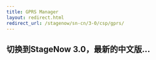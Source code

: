 ```yaml
---
title: GPRS Manager
layout: redirect.html
redirect_url: /stagenow/sn-cn/3-0/csp/gprs/
---
```


## 切换到StageNow 3.0，最新的中文版...

